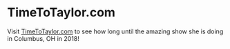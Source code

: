 # TimeToTaylor.com

Visit [TimeToTaylor.com](http://timetotaylor.com) to see how long until the amazing show she is doing
in Columbus, OH in 2018!
